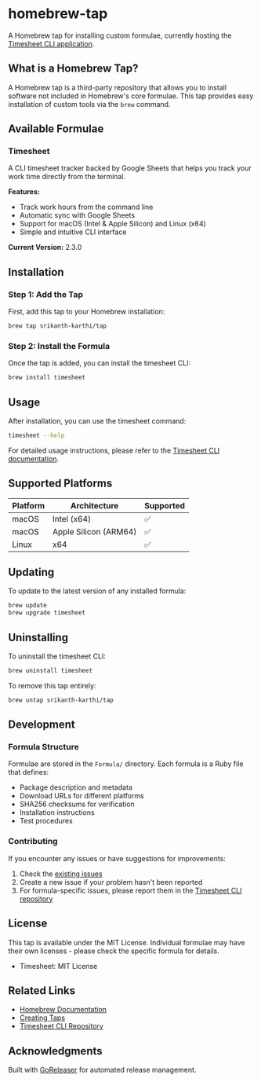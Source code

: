 # homebrew-tap

A Homebrew tap for installing custom formulae, currently hosting the [Timesheet CLI application](https://github.com/srikanth-karthi/Timesheet-cli-application).

## What is a Homebrew Tap?

A Homebrew tap is a third-party repository that allows you to install software not included in Homebrew's core formulae. This tap provides easy installation of custom tools via the `brew` command.

## Available Formulae

### Timesheet

A CLI timesheet tracker backed by Google Sheets that helps you track your work time directly from the terminal.

**Features:**
- Track work hours from the command line
- Automatic sync with Google Sheets
- Support for macOS (Intel & Apple Silicon) and Linux (x64)
- Simple and intuitive CLI interface

**Current Version:** 2.3.0

## Installation

### Step 1: Add the Tap

First, add this tap to your Homebrew installation:

```bash
brew tap srikanth-karthi/tap
```

### Step 2: Install the Formula

Once the tap is added, you can install the timesheet CLI:

```bash
brew install timesheet
```

## Usage

After installation, you can use the timesheet command:

```bash
timesheet --help
```

For detailed usage instructions, please refer to the [Timesheet CLI documentation](https://github.com/srikanth-karthi/Timesheet-cli-application).

## Supported Platforms

| Platform | Architecture | Supported |
|----------|-------------|-----------|
| macOS | Intel (x64) | ✅ |
| macOS | Apple Silicon (ARM64) | ✅ |
| Linux | x64 | ✅ |

## Updating

To update to the latest version of any installed formula:

```bash
brew update
brew upgrade timesheet
```

## Uninstalling

To uninstall the timesheet CLI:

```bash
brew uninstall timesheet
```

To remove this tap entirely:

```bash
brew untap srikanth-karthi/tap
```

## Development

### Formula Structure

Formulae are stored in the `Formula/` directory. Each formula is a Ruby file that defines:
- Package description and metadata
- Download URLs for different platforms
- SHA256 checksums for verification
- Installation instructions
- Test procedures

### Contributing

If you encounter any issues or have suggestions for improvements:

1. Check the [existing issues](https://github.com/srikanth-karthi/homebrew-tap/issues)
2. Create a new issue if your problem hasn't been reported
3. For formula-specific issues, please report them in the [Timesheet CLI repository](https://github.com/srikanth-karthi/Timesheet-cli-application/issues)

## License

This tap is available under the MIT License. Individual formulae may have their own licenses - please check the specific formula for details.

- Timesheet: MIT License

## Related Links

- [Homebrew Documentation](https://docs.brew.sh/)
- [Creating Taps](https://docs.brew.sh/How-to-Create-and-Maintain-a-Tap)
- [Timesheet CLI Repository](https://github.com/srikanth-karthi/Timesheet-cli-application)

## Acknowledgments

Built with [GoReleaser](https://goreleaser.com/) for automated release management.
